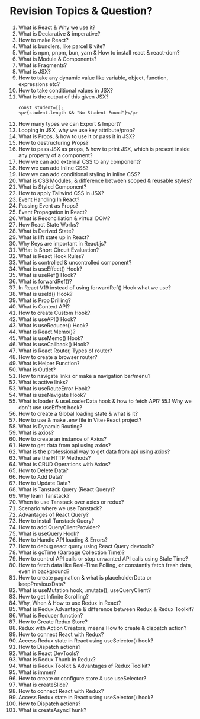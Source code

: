 # Revision Topics & Question?

1. What is React & Why we use it?
2. What is Declarative & imperative?
3. How to make React?
4. What is bundlers, like parcel & vite?
5. What is npm, pnpm, bun, yarn & How to install react & react-dom?
6. What is Module & Components?
7. What is Fragments?
8. What is JSX?
9. How to take any dynamic value like variable, object, function, expressions etc?
10. How to take conditional values in JSX?
11. What is the output of this given JSX?
    ```
    const student=[];
    <p>{student.length && "No Student Found"}</p>
    ```
12. How many types we can Export & Import?
13. Looping in JSX, why we use key attribute/prop?
14. What is Props, & how to use it or pass it in JSX?
15. How to destructuring Props?
16. How to pass JSX as props, & how to print JSX, which is present inside any property of a component?
17. How we can add external CSS to any component?
18. How we can add Inline CSS?
19. How we can add conditional styling in inline CSS?
20. What is CSS Modules, & difference between scoped & reusable styles?
21. What is Styled Component?
22. How to apply Tailwind CSS in JSX?
23. Event Handling In React?
24. Passing Event as Props?
25. Event Propagation in React?
26. What is Reconciliation & virtual DOM?
27. How React State Works?
28. What is Derived State?
29. What is lift state up in React?
30. Why Keys are important in React.js?
31. WHat is Short Circuit Evaluation?
32. What is React Hook Rules?
33. What is controlled & uncontrolled component?
34. What is useEffect() Hook?
35. What is useRef() Hook?
36. What is forwardRef()?
37. In React V19 instead of using forwardRef() Hook what we use?
38. What is useId() Hook?
39. What is Prop Drilling?
40. What is Context API?
41. How to create Custom Hook?
42. What is useAPI() Hook?
43. What is useReducer() Hook?
44. What is React.Memo()?
45. What is useMemo() Hook?
46. What is useCallback() Hook?
47. What is React Router, Types of router?
48. How to create a browser router?
49. What is Helper Function?
50. What is Outlet?
51. How to navigate links or make a navigation bar/menu?
52. What is active links?
53. What is useRouteError Hook?
54. What is useNavigate Hook?
55. What is loader & useLoaderData hook & how to fetch API?
    55.1 Why we don't use useEffect hook?
56. How to create a Global loading state & what is it?
57. How to use & make .env file in Vite+React project?
58. What is Dynamic Routing?
59. What is axios?
60. How to create an instance of Axios?
61. How to get data from api using axios?
62. What is the professional way to get data from api using axios?
63. What are the HTTP Methods?
64. What is CRUD Operations with Axios?
65. How to Delete Data?
66. How to Add Data?
67. How to Update Data?
68. What is Tanstack Query (React Query)?
69. Why learn Tanstack?
70. When to use Tanstack over axios or redux?
71. Scenario where we use Tanstack?
72. Advantages of React Query?
73. How to install Tanstack Query?
74. How to add QueryClientProvider?
75. What is useQuery Hook?
76. How to Handle API loading & Errors?
77. How to debug react query using React Query devtools?
78. What is gcTime (Garbage Collection Time)?
79. How to control API calls or stop unwanted API calls using Stale Time?
80. How to fetch data like Real-Time Polling, or constantly fetch fresh data, even in background?
81. How to create pagination & what is placeholderData or keepPreviousData?
82. What is useMutation hook, .mutate(), useQueryClient?
83. How to get Infinite Scrolling?
84. Why, When & How to use Redux in React?
85. What is Redux Advantage & difference between Redux & Redux Toolkit?
86. What is Reducer function?
87. How to Create Redux Store?
88. Redux with Action Creators, means How to create & dispatch action?
89. How to connect React with Redux?
90. Access Redux state in React using useSelector() hook?
91. How to Dispatch actions?
92. What is React DevTools?
93. What is Redux Thunk in Redux?
94. What is Redux Toolkit & Advantages of Redux Toolkit?
95. What is immer?
96. How to create or configure store & use useSelector?
97. What is createSlice?
98. How to connect React with Redux?
99. Access Redux state in React using useSelector() hook?
100. How to Dispatch actions?
101. What is createAsyncThunk?
